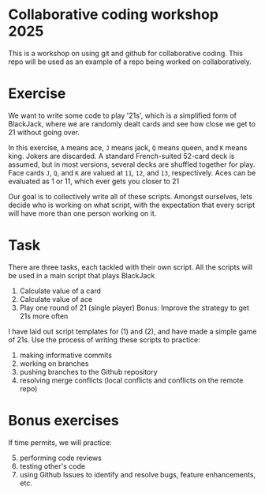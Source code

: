 # Collaborative coding workshop 2025
This is a workshop on using git and github for collaborative coding. This repo will be used as an example of a repo being worked on collaboratively.

# Exercise
We want to write some code to play '21s', which is a simplified form of BlackJack, where we are randomly dealt cards and see how close we get to 21 without going over. 

In this exercise, `A` means ace, `J` means jack, `Q` means queen, and `K` means king. Jokers are discarded. A standard French-suited 52-card deck is assumed, but in most versions, several decks are shuffled together for play. Face cards `J`, `Q`, and `K` are valued at `11`, `12`, and `13`, respectively. Aces can be evaluated as 1 or 11, which ever gets you closer to 21

Our goal is to collectively write all of these scripts. Amongst ourselves, lets decide who is working on what script, with the expectation that every script will have more than one person working on it.

# Task
There are three tasks, each tackled with their own script. All the scripts will be used in a main script that plays BlackJack

1) Calculate value of a card
2) Calculate value of ace
3) Play one round of 21 (single player)
Bonus: Improve the strategy to get 21s more often

I have laid out script templates for (1) and (2), and have made a simple game of 21s. Use the process of writing these scripts to practice:

1) making informative commits
2) working on branches
3) pushing branches to the Github repository
4) resolving merge conflicts (local conflicts and conflicts on the remote repo)

# Bonus exercises
If time permits, we will practice:

5) performing code reviews
6) testing other's code
7) using Github Issues to identify and resolve bugs, feature enhancements, etc.
